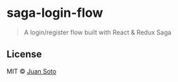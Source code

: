 # saga-login-flow

> A login/register flow built with React & Redux Saga

## License

MIT © [Juan Soto](http://juansoto.me)
